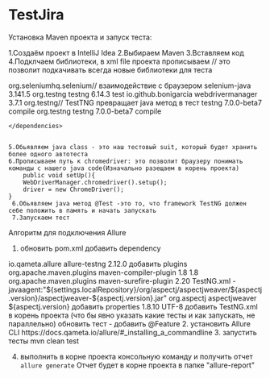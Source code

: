
# TestJira

Установка Maven проекта и запуск теста:

1.Создаём проект в IntelliJ Idea
2.Выбираем Maven
3.Вставляем код
4.Подклчаем библиотеки, в xml file проекта прописываем <dependency> // это позволит подкачивать всегда новые библиотеки для теста

 <dependencies>
            <dependency>
            <groupId>org.seleniumhq.selenium</groupId>// взаимодействие с браузером
            <artifactId>selenium-java</artifactId>
            <version>3.141.5</version>
        </dependency>
            <dependency>
            <groupId>org.testng</groupId>
            <artifactId>testng</artifactId>
            <version>6.14.3</version>
            <scope>test</scope>
        </dependency>
        <dependency>
            <groupId>io.github.bonigarcia</groupId>
            <artifactId>webdrivermanager</artifactId>
            <version>3.7.1</version>
        </dependency>
        <dependency>
            <groupId>org.testng</groupId>// TestTNG превращает java метод в тест
            <artifactId>testng</artifactId>
            <version>7.0.0-beta7</version>
            <scope>compile</scope>
        </dependency>
        <dependency>
            <groupId>org.testng</groupId>
            <artifactId>testng</artifactId>
            <version>7.0.0-beta7</version>
            <scope>compile</scope>
        </dependency>
        
    </dependencies>
    
    
    5.Обьявляем java class - это наш тестовый suit, который будет хранить более одного автотеста
    6.Прописываем путь к chromedriver: это позволит браузеру понимать команды с нашего java code(Изначально разещаем в корень проекта)
        public void setUp(){
        WebDriverManager.chromedriver().setup();
        driver = new ChromeDriver();
    }
     6.Обьявляем java метод @Test -это то, что framework TestNG должен себе положить в память и начать запускать
     7.Запускаем тест
    



Алгоритм для подключения Allure
1. обновить pom.xml
добавить dependency
  <dependency>
        <groupId>io.qameta.allure</groupId>
         <artifactId>allure-testng</artifactId>
          <version>2.12.0</version>
  </dependency>
добавить plugins
<build>
    <plugins>
        <plugin>
            <groupId>org.apache.maven.plugins</groupId>
            <artifactId>maven-compiler-plugin</artifactId>
            <configuration>
                <source>1.8</source>
                <target>1.8</target>
            </configuration>
        </plugin>
        <plugin>
            <groupId>org.apache.maven.plugins</groupId>
            <artifactId>maven-surefire-plugin</artifactId>
            <version>2.20</version>
            <configuration>
                <suiteXmlFiles>
                    <suiteXmlFile>TestNG.xml</suiteXmlFile>
                </suiteXmlFiles>
                <argLine>
                    -javaagent:"${settings.localRepository}/org/aspectj/aspectjweaver/${aspectj.version}/aspectjweaver-${aspectj.version}.jar"
                </argLine>
            </configuration>
            <dependencies>
                <dependency>
                    <groupId>org.aspectj</groupId>
                    <artifactId>aspectjweaver</artifactId>
                    <version>${aspectj.version}</version>
                </dependency>
            </dependencies>
        </plugin>
    </plugins>
</build>
добавить properties
 <properties>
        <aspectj.version>1.8.10</aspectj.version>
        <project.build.sourceEncoding>UTF-8</project.build.sourceEncoding>
    </properties>
добавить TestNG.xml в корень проекта (что бы явно указать какие тесты и как запускать, не параллельно)
<!DOCTYPE suite SYSTEM "http://testng.org/testng-1.0.dtd">
<suite name="Parallel test suite" >
    <test name="Issue">
        <classes>
            <class name="JIRATest"/>
        </classes>
    </test>
</suite>
обновить тест - добавить @Feature
2. установить Allure CLI
https://docs.qameta.io/allure/#_installing_a_commandline
3. запустить тесты
mvn clean test

4. выполнить в корне проекта консольную команду и получить отчет
```allure generate```
Отчет будет в корне проекта в папке "allure-report"
